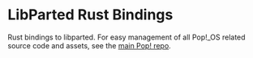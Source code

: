 # LibParted Rust Bindings

Rust bindings to libparted. For easy management of all Pop!_OS related
source code and assets, see the [main Pop! repo](https://github.com/pop-os/pop).
